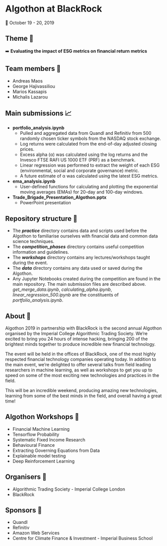 # Algothon at BlackRock
:date: October 19 - 20, 2019

## Theme :evergreen_tree:
:arrow_right: **Evaluating the impact of ESG metrics on financial return metrics**

## Team members :link:
* Andreas Maos
* George Hajivassiliou
* Marios Kassapis
* Michalis Lazarou

## Main submissions :chart_with_upwards_trend:
* **portfolio_analysis.ipynb**
    * Pulled and aggregated data from Quandl and Refinitiv from 500 randomly chosen ticker symbols from the NASDAQ stock exchange.
    * Log returns were calculated from the end-of-day adjusted closing prices.
    * Excess alpha (&alpha;) was calculated using the log returns and the Invesco FTSE RAFI US 1000 ETF (PRF) as a benchmark.
    * Linear regression was performed to extract the weight of each ESG (environmental, social and corporate governance) metric.
    * A future estimate of &alpha; was calculated using the latest ESG metrics.
* **ema_analysis.ipynb**
    * User-defined functions for calculating and plotting the exponential moving averages (EMAs) for 20-day and 100-day windows.
* **Trade_Brigade_Presentation_Algothon.pptx**
    * PowerPoint presentation

## Repository structure :open_file_folder:
* The ***practice*** directory contains data and scripts used before the Algothon to familiarise ourselves with financial data and common data science techniques.
* The ***competition_phases*** directory contains useful competition information and guidelines.
* The ***workshops*** directory contains any lectures/workshops taught during the event.
* The ***data*** directory contains any data used or saved during the Algothon.
* Any Jupyter Notebooks created during the competition are found in the main repository. The main submission files are described above. *get_merge_data.ipynb*, *calculating_alpha.ipynb*, *linear_regression_500.ipynb* are the constituents of *portfolio_analysis.ipynb*.

## About :pencil:
Algothon 2019 in partnership with BlackRock is the second annual Algothon organised by the Imperial College Algorithmic Trading Society. We’re excited to bring you 24 hours of intense hacking, bringing 200 of the brightest minds together to produce incredible new financial technology.

The event will be held in the offices of BlackRock, one of the most highly respected financial technology companies operating today. In addition to the main event, we’re delighted to offer several talks from field leading researchers in machine learning, as well as workshops to get you up to speed on some of the most exciting new technologies and practices in the field.

This will be an incredible weekend, producing amazing new technologies, learning from some of the best minds in the field, and overall having a great time!

## Algothon Workshops :blue_book:
* Financial Machine Learning
* Tensorflow Probability
* Systematic Fixed Income Research
* Behavioural Finance
* Extracting Governing Equations from Data
* Explainable model testing
* Deep Reinforcement Learning

## Organisers :office:
* Algorithmic Trading Society - Imperial College London
* BlackRock

## Sponsors :bank:
* Quandl
* Refinitiv
* Amazon Web Services
* Centre for Climate Finance & Investment - Imperial Business School
